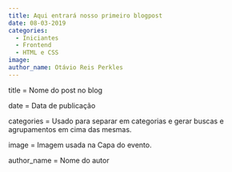 ```yaml
---
title: Aqui entrará nosso primeiro blogpost
date: 08-03-2019
categories:
  - Iniciantes
  - Frontend
  - HTML e CSS
image: 
author_name: Otávio Reis Perkles
---
```


title = Nome do post no blog

date = Data de publicação

categories = Usado para separar em categorias e gerar buscas e agrupamentos em cima das mesmas. 

image = Imagem usada na Capa do evento.

author_name = Nome do autor